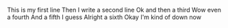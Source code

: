 This is my first line
Then I write a second line
Ok and then a third
Wow even a fourth
And a fifth I guess
Alright a sixth
Okay I'm kind of down now